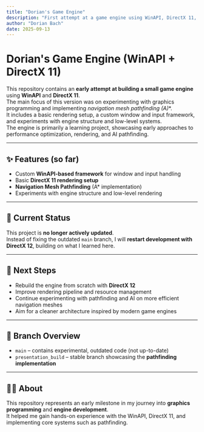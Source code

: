 ```yaml
---
title: "Dorian's Game Engine"
description: "First attempt at a game engine using WinAPI, DirectX 11, and pathfinding experiments"
author: "Dorian Bach"
date: 2025-09-13
---
```


# Dorian's Game Engine (WinAPI + DirectX 11)

This repository contains an **early attempt at building a small game engine** using **WinAPI** and **DirectX 11**.  
The main focus of this version was on experimenting with graphics programming and implementing **navigation mesh pathfinding (A*)**.  
It includes a basic rendering setup, a custom window and input framework, and experiments with engine structure and low-level systems.  
The engine is primarily a learning project, showcasing early approaches to performance optimization, rendering, and AI pathfinding.


---

## ✨ Features (so far)

- Custom **WinAPI-based framework** for window and input handling  
- Basic **DirectX 11 rendering setup**  
- **Navigation Mesh Pathfinding** (A* implementation)  
- Experiments with engine structure and low-level rendering  

---

## 🚧 Current Status

This project is **no longer actively updated**.  
Instead of fixing the outdated `main` branch, I will **restart development with DirectX 12**, building on what I learned here.

---

## 🔮 Next Steps

- Rebuild the engine from scratch with **DirectX 12**  
- Improve rendering pipeline and resource management  
- Continue experimenting with pathfinding and AI on more efficient navigation meshes  
- Aim for a cleaner architecture inspired by modern game engines  

---

## 📂 Branch Overview

- `main` – contains experimental, outdated code (not up-to-date)  
- `presentation_build` – stable branch showcasing the **pathfinding implementation**  

---

## 🧑‍💻 About

This repository represents an early milestone in my journey into **graphics programming** and **engine development**.  
It helped me gain hands-on experience with the WinAPI, DirectX 11, and implementing core systems such as pathfinding.


